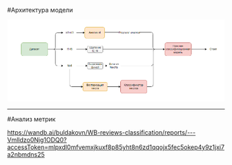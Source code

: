 #Архитектура модели

<center>
    <img src='./assets\Lvl3.png'>
</center>

------

#Анализ метрик

https://wandb.ai/buldakovn/WB-reviews-classification/reports/---Vmlldzo0Njg1ODQ0?accessToken=mlpxdl0mfvemxjkuxf8p85yht8n6zd1qqojx5fec5okep4y9z1jxi7a2nbmdns25